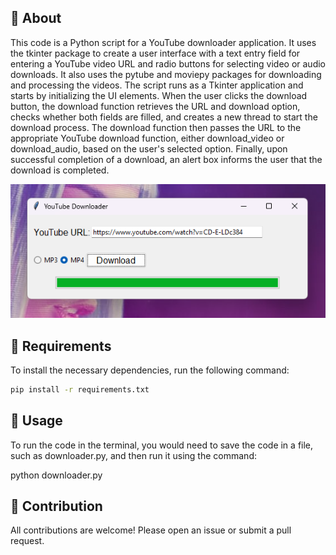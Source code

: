 ## :space_invader: About

This code is a Python script for a YouTube downloader application. It uses the tkinter package to create a user interface with a text entry field for entering a YouTube video URL and radio buttons for selecting video or audio downloads. It also uses the pytube and moviepy packages for downloading and processing the videos. The script runs as a Tkinter application and starts by initializing the UI elements. When the user clicks the download button, the download function retrieves the URL and download option, checks whether both fields are filled, and creates a new thread to start the download process. The download function then passes the URL to the appropriate YouTube download function, either download_video or download_audio, based on the user's selected option. Finally, upon successful completion of a download, an alert box informs the user that the download is completed.

![downloader](downloader.png)

## :wrench: Requirements

To install the necessary dependencies, run the following command:

```bash
pip install -r requirements.txt
```
## :runner:  Usage

To run the code in the terminal, you would need to save the code in a file, such as downloader.py, and then run it using the command:

python downloader.py

## :raising_hand: Contribution

All contributions are welcome! Please open an issue or submit a pull request.

